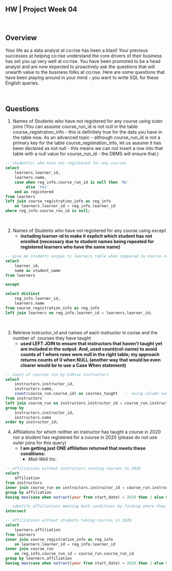 ## HW | Project Week 04

<br>

## Overview

Your life as a data analyst at co:rise has been a blast! Your previous successes at helping co:rise understand the core drivers of their business has set you up very well at co:rise. You have been promoted to be a head analyst and are now expected to proactively ask the questions that will unearth value to the business folks at co:rise. Here are some questions that have been playing around in your mind - you want to write SQL for these English queries. 

<br>

## Questions

1. Names of Students who have not registered for any course using outer joins (You can assume course_run_id is not null in the table course_registration_info - this is definitely true for the data you have in the table now. As an advanced topic - although course_run_id is not a primary key for the table course_registration_info, let us assume it has been declared as not null - this means we can not insert a row into that table with a null value for course_run_id - the DBMS will ensure that.)

```sql
-- student(s) who have not registered for any courses
select 
    learners.learner_id,
    learners.name,
    case when reg_info.course_run_id is null then 'No' 
         else 'Yes'
    end as registered
from learners
left join course_registration_info as reg_info
    on learners.learner_id = reg_info.learner_id
where reg_info.course_run_id is null;
```

<br>

2. Names of Students who have not registered for any course using except
    - **including learner-id to make it explicit which student has not enrolled (necessary due to student names being repeated for registered learners who have the same name)**

```sql
-- give me students unique to learners table when compared to course-reg table
select 
    learner_id, 
    name as student_name
from learners

except

select distinct
    reg_info.learner_id,
    learners.name
from course_registration_info as reg_info
left join learners on reg_info.learner_id = learners.learner_id;
```


<br>

3. Retrieve instructor_id and names of each instructor in corise and the  number of  courses they have taught
    - **used LEFT JOIN to ensure that instructors that haven't taught yet are included in the output. And, used count(col-name) to avoid counts of 1 where rows were null in the right table; my approach returns counts of 0 when NULL (another way that would be even clearer would be to use a Case When statement)**

```sql
-- count of courses run by CoRise instructors
select 
    instructors.instructor_id,
    instructors.name,
    count(course_run.course_id) as courses_taught   -- using column name to get 0 instead of 1 where NULL
from instructors
left join course_run on instructors.instructor_id = course_run.instructor_id
group by 
    instructors.instructor_id,
    instructors.name
order by instructor_id;
```

4. Affiliations for which neither an instructor has taught a course in 2020 nor a student has registered for a course in 2020 (please do not use outer joins for this query)
    - **I am getting just ONE affiliation returned that meets these conditions:**
        * *Mail-Well Inc.*

```sql
-- affiliations without instructors running courses in 2020
select
    affiliation
from instructors 
inner join course_run on instructors.instructor_id = course_run.instructor_id
group by affiliation
having max(case when extract(year from start_date) = 2020 then 1 else 0 end) = 0

-- identify affiliations meeting both conditions by finding where they intersect eachother
intersect

-- affiliations without students taking courses in 2020
select
    learners.affiliation
from learners
inner join course_registration_info as reg_info 
    on learners.learner_id = reg_info.learner_id
inner join course_run 
    on reg_info.course_run_id = course_run.course_run_id
group by learners.affiliation
having max(case when extract(year from start_date) = 2020 then 1 else 0 end) = 0;
```
